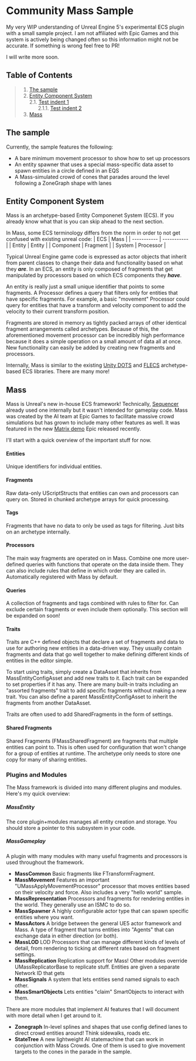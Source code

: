 # Community Mass Sample
My very WIP understanding of Unreal Engine 5's experimental ECS plugin with a small sample project. I am not affiliated with Epic Games and this system is actively being changed often so this information might not be accurate.
If something is wrong feel free to PR!

I will write more soon.

<!--- Introduce here table of contents -->
<a name="tocs"></a>
## Table of Contents
> 1. [The sample](#sample)  
> 2. [Entity Component System](#ecs)   
> 2.1. [Test indent 1](#tocs)  
> &nbsp;&nbsp;&nbsp;&nbsp;&nbsp;&nbsp;2.1.1. [Test indent 2](#tocs)
> 3. [Mass](#mass)

<a name="sample"></a>
## The sample 
Currently, the sample features the following:

- A bare minimum movement processor to show how to set up processors
- An entity spawner that uses a special mass-specific data asset to spawn entities in a circle defined in an EQS
- A Mass-simulated crowd of cones that parades around the level following a ZoneGraph shape with lanes


<a name="ecs"></a>
## Entity Component System 
Mass is an archetype-based Entity Componenet System (ECS). If you already know what that is you can skip ahead to the next section.

In Mass, some ECS terminology differs from the norm in order to not get confused with existing unreal code:
| ECS | Mass |
| ----------- | ----------- |
| Entity | Entity |
| Component | Fragment | 
| System | Processor | 

<!-- FIXME: This is repeated information also found below. Can use this to index further sections. Missing Traits. -->
<!--- Entities: simple unique identifiers that can have components.-->
<!--- Fragments: data-only structs that can be removed or added at runtime -->
<!--- Processors: functions that operate on specific components they query for-->

Typical Unreal Engine game code is expressed as actor objects that inherit from parent classes to change their data and functionality based on what they ***are***. 
In an ECS, an entity is only composed of fragments that get manipulated by processors based on which ECS components they ***have***. 

An entity is really just a small unique identifier that points to some fragments. A Processor defines a query that filters only for entities that have specific fragments. For example, a basic "movement" Processor could query for entities that have a transform and velocity component to add the velocity to their current transform position. 

Fragments are stored in memory as tightly packed arrays of other identical fragment arrangements called archetypes. Because of this, the aforementioned movement processor can be incredibly high performance because it does a simple operation on a small amount of data all at once. New functionality can easily be added by creating new fragments and processors.

Internally, Mass is similar to the existing [Unity DOTS](https://docs.unity3d.com/Packages/com.unity.entities@0.17/manual/index.html) and [FLECS](https://github.com/SanderMertens/flecs) archetype-based ECS libraries. There are many more!


<!-- FIXME: Let's figure out first an index to later fill with content if you agree. -->
<!-- FIXME: I'd say we can keep the majority of content we have in here, but we should define first an index. -->

<a name="mass"></a>
## Mass
Mass is Unreal's new in-house ECS framework! Technically, [Sequencer](https://docs.unrealengine.com/4.26/en-US/AnimatingObjects/Sequencer/Overview/) already used one internally but it wasn't intended for gameplay code. Mass was created by the AI team at Epic Games to facilitate massive crowd simulations but has grown to include many other features as well. It was featured in the new [Matrix demo](https://www.unrealengine.com/en-US/blog/introducing-the-matrix-awakens-an-unreal-engine-5-experience) Epic released recently.

I'll start with a quick overview of the important stuff for now. 

#### Entities
Unique identifiers for individual entities.
#### Fragments
Raw data-only UScriptStructs that entities can own and processors can query on. Stored in chunked archetype arrays for quick processing.
#### Tags
Fragments that have no data to only be used as tags for filtering. Just bits on an archetype internally.
#### Processors
The main way fragments are operated on in Mass. Combine one more user-defined queries with functions that operate on the data inside them. They can also include rules that define in which order they are called in. Automatically registered with Mass by default. 
#### Queries
A collection of fragments and tags combined with rules to filter for. Can exclude certain fragments or even include them optionally. This section will be expanded on soon!

<!-- FIXME: Might be nice minimal code samples for relevant parts + cross ref the simple use case. -->


#### Traits

Traits are C++ defined objects that declare a set of fragments and data to use for authoring new entities in a data-driven way. They usually contain fragments and data that go well together to make defining different kinds of entities in the editor simple. 

To start using traits, simply create a DataAsset that inherits from 
MassEntityConfigAsset and add new traits to it. Each trait can be expanded to set properties if it has any. There are many built-in traits including an "assorted fragments" trait to add specific fragments without making a new trait. You can also define a parent MassEntityConfigAsset to inherit the fragments from another DataAsset.

Traits are often used to add SharedFragments in the form of settings.

#### Shared Fragments

Shared Fragments (FMassSharedFragment) are fragments that multiple entities can point to. This is often used for configuration that won't change for a group of entities at runtime. The archetype only needs to store one copy for many of sharing entities.

### Plugins and Modules
The Mass framework is divided into many different plugins and modules. Here's my quick overview:
##### MassEntity
The core plugin+modules manages all entity creation and storage. You should store a pointer to this subsystem in your code.
##### MassGameplay 
A plugin with many modules with many useful fragments and processors is used throughout the framework. 
- **MassCommon**
Basic fragments like FTransformFragment.
- **MassMovement**
Features an important "UMassApplyMovementProcessor" processor that moves entities based on their velocity and force. Also includes a very "hello world" sample.
- **MassRepresentation**
Processors and fragments for rendering entities in the world. They generally use an ISMC to do so.
- **MassSpawner** 
A highly configurable actor type that can spawn specific entities where you want. 
- **MassActors**
A bridge between the general UE5 actor framework and Mass. A type of fragment that turns entities into "Agents" that can exchange data in either direction (or both).
- **MassLOD**
LOD Processors that can manage different kinds of levels of detail, from rendering to ticking at different rates based on fragment settings.
- **MassReplication**
Replication support for Mass! Other modules override UMassReplicatorBase to replicate stuff. Entities are given a separate Network ID that gets
- **MassSignals** 
A system that lets entities send named signals to each other.
- **MassSmartObjects** 
Lets entities "claim" SmartObjects to interact with them.

There are more modules that implement AI features that I will document with more detail when I get around to it.

- **Zonegraph**
In-level splines and shapes that use config defined lanes to direct crowd entities around! Think sidewalks, roads etc.
- **StateTree**
A new lightweight AI statemachine that can work in conjunction with Mass Crowds. One of them is used to give movement targets to the cones in the parade in the sample.







